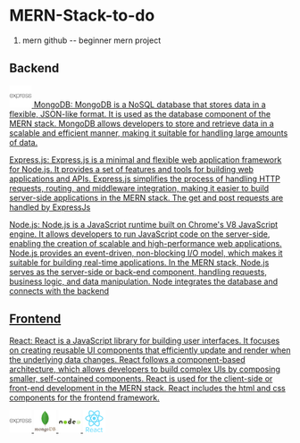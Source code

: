 # MERN-Stack-to-do

1. mern github -- beginner mern project 

## Backend 

<p align="left"> <a href="https://expressjs.com" target="_blank" rel="noreferrer"> <img src="https://raw.githubusercontent.com/devicons/devicon/master/icons/express/express-original-wordmark.svg" alt="express" width="40" height="40"/> </a> <a href="https://www.mongodb.com/" target="_blank" rel="noreferrer"> <img </p>MongoDB: MongoDB is a NoSQL database that stores data in a flexible, JSON-like format. It is used as the database component of the MERN stack. MongoDB allows developers to store and retrieve data in a scalable and efficient manner, making it suitable for handling large amounts of data.

Express.js: Express.js is a minimal and flexible web application framework for Node.js. It provides a set of features and tools for building web applications and APIs. Express.js simplifies the process of handling HTTP requests, routing, and middleware integration, making it easier to build server-side applications in the MERN stack. The get and post requests are handled by ExpressJs

Node.js: Node.js is a JavaScript runtime built on Chrome's V8 JavaScript engine. It allows developers to run JavaScript code on the server-side, enabling the creation of scalable and high-performance web applications. Node.js provides an event-driven, non-blocking I/O model, which makes it suitable for building real-time applications. In the MERN stack, Node.js serves as the server-side or back-end component, handling requests, business logic, and data manipulation. Node integrates the database and connects with the backend

## Frontend
React: React is a JavaScript library for building user interfaces. It focuses on creating reusable UI components that efficiently update and render when the underlying data changes. React follows a component-based architecture, which allows developers to build complex UIs by composing smaller, self-contained components. React is used for the client-side or front-end development in the MERN stack. React includes the html and css components for the frontend framework. 

<p align="left"> <a href="https://expressjs.com" target="_blank" rel="noreferrer"> <img src="https://raw.githubusercontent.com/devicons/devicon/master/icons/express/express-original-wordmark.svg" alt="express" width="40" height="40"/> </a> <a href="https://www.mongodb.com/" target="_blank" rel="noreferrer"> <img src="https://raw.githubusercontent.com/devicons/devicon/master/icons/mongodb/mongodb-original-wordmark.svg" alt="mongodb" width="40" height="40"/> </a> <a href="https://nodejs.org" target="_blank" rel="noreferrer"> <img src="https://raw.githubusercontent.com/devicons/devicon/master/icons/nodejs/nodejs-original-wordmark.svg" alt="nodejs" width="40" height="40"/> </a> <a href="https://reactjs.org/" target="_blank" rel="noreferrer"> <img src="https://raw.githubusercontent.com/devicons/devicon/master/icons/react/react-original-wordmark.svg" alt="react" width="40" height="40"/> </a> </p>

